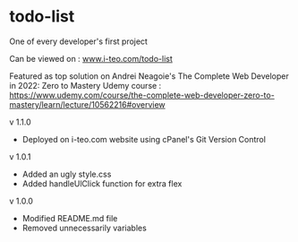 # todo-list
One of every developer's first project

Can be viewed on : www.i-teo.com/todo-list

Featured as top solution on Andrei Neagoie's The Complete Web Developer in 2022: Zero to Mastery Udemy course :
https://www.udemy.com/course/the-complete-web-developer-zero-to-mastery/learn/lecture/10562216#overview

v 1.1.0
- Deployed on i-teo.com website using cPanel's Git Version Control

v 1.0.1
- Added an ugly style.css
- Added handleUlClick function for extra flex 

v 1.0.0 
- Modified README.md file
- Removed unnecessarily variables
